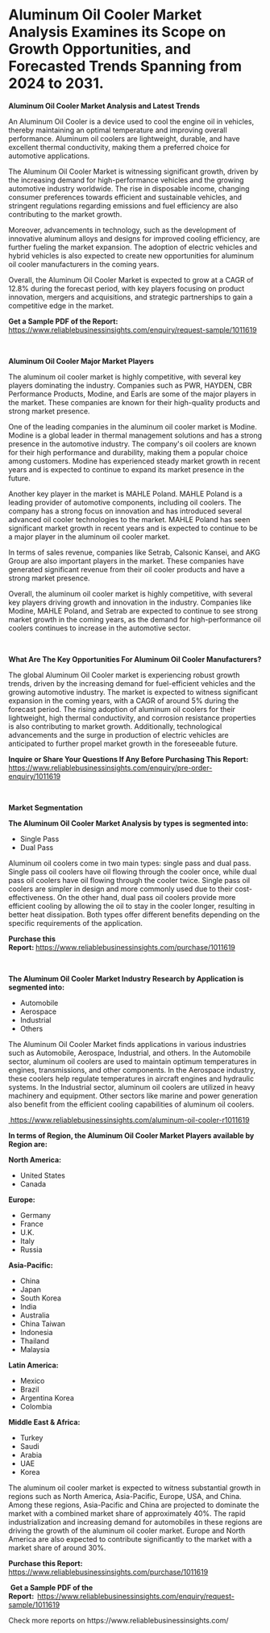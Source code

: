 <p><h1>Aluminum Oil Cooler Market Analysis Examines its Scope on Growth Opportunities, and Forecasted Trends Spanning from 2024 to 2031.</h1></p><p><strong>Aluminum Oil Cooler Market Analysis and Latest Trends</strong></p>
<p><p>An Aluminum Oil Cooler is a device used to cool the engine oil in vehicles, thereby maintaining an optimal temperature and improving overall performance. Aluminum oil coolers are lightweight, durable, and have excellent thermal conductivity, making them a preferred choice for automotive applications.</p><p>The Aluminum Oil Cooler Market is witnessing significant growth, driven by the increasing demand for high-performance vehicles and the growing automotive industry worldwide. The rise in disposable income, changing consumer preferences towards efficient and sustainable vehicles, and stringent regulations regarding emissions and fuel efficiency are also contributing to the market growth.</p><p>Moreover, advancements in technology, such as the development of innovative aluminum alloys and designs for improved cooling efficiency, are further fueling the market expansion. The adoption of electric vehicles and hybrid vehicles is also expected to create new opportunities for aluminum oil cooler manufacturers in the coming years.</p><p>Overall, the Aluminum Oil Cooler Market is expected to grow at a CAGR of 12.8% during the forecast period, with key players focusing on product innovation, mergers and acquisitions, and strategic partnerships to gain a competitive edge in the market.</p></p>
<p><strong>Get a Sample PDF of the Report:&nbsp;</strong> <a href="https://www.reliablebusinessinsights.com/enquiry/request-sample/1011619">https://www.reliablebusinessinsights.com/enquiry/request-sample/1011619</a></p>
<p>&nbsp;</p>
<p><strong>Aluminum Oil Cooler Major Market Players</strong></p>
<p><p>The aluminum oil cooler market is highly competitive, with several key players dominating the industry. Companies such as PWR, HAYDEN, CBR Performance Products, Modine, and Earls are some of the major players in the market. These companies are known for their high-quality products and strong market presence.</p><p>One of the leading companies in the aluminum oil cooler market is Modine. Modine is a global leader in thermal management solutions and has a strong presence in the automotive industry. The company's oil coolers are known for their high performance and durability, making them a popular choice among customers. Modine has experienced steady market growth in recent years and is expected to continue to expand its market presence in the future.</p><p>Another key player in the market is MAHLE Poland. MAHLE Poland is a leading provider of automotive components, including oil coolers. The company has a strong focus on innovation and has introduced several advanced oil cooler technologies to the market. MAHLE Poland has seen significant market growth in recent years and is expected to continue to be a major player in the aluminum oil cooler market.</p><p>In terms of sales revenue, companies like Setrab, Calsonic Kansei, and AKG Group are also important players in the market. These companies have generated significant revenue from their oil cooler products and have a strong market presence.</p><p>Overall, the aluminum oil cooler market is highly competitive, with several key players driving growth and innovation in the industry. Companies like Modine, MAHLE Poland, and Setrab are expected to continue to see strong market growth in the coming years, as the demand for high-performance oil coolers continues to increase in the automotive sector.</p></p>
<p>&nbsp;</p>
<p><strong>What Are The Key Opportunities For Aluminum Oil Cooler Manufacturers?</strong></p>
<p><p>The global Aluminum Oil Cooler market is experiencing robust growth trends, driven by the increasing demand for fuel-efficient vehicles and the growing automotive industry. The market is expected to witness significant expansion in the coming years, with a CAGR of around 5% during the forecast period. The rising adoption of aluminum oil coolers for their lightweight, high thermal conductivity, and corrosion resistance properties is also contributing to market growth. Additionally, technological advancements and the surge in production of electric vehicles are anticipated to further propel market growth in the foreseeable future.</p></p>
<p><strong>Inquire or Share Your Questions If Any Before Purchasing This Report:</strong> <a href="https://www.reliablebusinessinsights.com/enquiry/pre-order-enquiry/1011619">https://www.reliablebusinessinsights.com/enquiry/pre-order-enquiry/1011619</a></p>
<p>&nbsp;</p>
<p><strong>Market Segmentation</strong></p>
<p><strong>The Aluminum Oil Cooler Market Analysis by types is segmented into:</strong></p>
<p><ul><li>Single Pass</li><li>Dual Pass</li></ul></p>
<p><p>Aluminum oil coolers come in two main types: single pass and dual pass. Single pass oil coolers have oil flowing through the cooler once, while dual pass oil coolers have oil flowing through the cooler twice. Single pass oil coolers are simpler in design and more commonly used due to their cost-effectiveness. On the other hand, dual pass oil coolers provide more efficient cooling by allowing the oil to stay in the cooler longer, resulting in better heat dissipation. Both types offer different benefits depending on the specific requirements of the application.</p></p>
<p><strong>Purchase this Report:&nbsp;</strong><a href="https://www.reliablebusinessinsights.com/purchase/1011619">https://www.reliablebusinessinsights.com/purchase/1011619</a></p>
<p>&nbsp;</p>
<p><strong>The Aluminum Oil Cooler Market Industry Research by Application is segmented into:</strong></p>
<p><ul><li>Automobile</li><li>Aerospace</li><li>Industrial</li><li>Others</li></ul></p>
<p><p>The Aluminum Oil Cooler Market finds applications in various industries such as Automobile, Aerospace, Industrial, and others. In the Automobile sector, aluminum oil coolers are used to maintain optimum temperatures in engines, transmissions, and other components. In the Aerospace industry, these coolers help regulate temperatures in aircraft engines and hydraulic systems. In the Industrial sector, aluminum oil coolers are utilized in heavy machinery and equipment. Other sectors like marine and power generation also benefit from the efficient cooling capabilities of aluminum oil coolers.</p></p>
<p><a href="https://www.reliablebusinessinsights.com/aluminum-oil-cooler-r1011619">&nbsp;https://www.reliablebusinessinsights.com/aluminum-oil-cooler-r1011619</a></p>
<p><strong>In terms of Region, the Aluminum Oil Cooler Market Players available by Region are:</strong></p>
<p>
    <p> <strong> North America: </strong>
        <ul>
            <li>United States</li>
            <li>Canada</li>
        </ul>
        </p> 
    <p> <strong> Europe: </strong>
        <ul>
            <li>Germany</li>
            <li>France</li>
            <li>U.K.</li>
            <li>Italy</li>
            <li>Russia</li>
        </ul>
        </p> 
    <p> <strong> Asia-Pacific: </strong>
        <ul>
            <li>China</li>
            <li>Japan</li>
            <li>South Korea</li>
            <li>India</li>
            <li>Australia</li>
            <li>China Taiwan</li>
            <li>Indonesia</li>
            <li>Thailand</li>
            <li>Malaysia</li>
        </ul>
        </p> 
    <p> <strong> Latin America: </strong>
        <ul>
            <li>Mexico</li>
            <li>Brazil</li>
            <li>Argentina Korea</li>
            <li>Colombia</li>
        </ul>
        </p> 
    <p> <strong> Middle East & Africa: </strong>
        <ul>
            <li>Turkey</li>
            <li>Saudi</li>
            <li>Arabia</li>
            <li>UAE</li>
            <li>Korea</li>
        </ul>
    </p>
    </p>
<p><p>The aluminum oil cooler market is expected to witness substantial growth in regions such as North America, Asia-Pacific, Europe, USA, and China. Among these regions, Asia-Pacific and China are projected to dominate the market with a combined market share of approximately 40%. The rapid industrialization and increasing demand for automobiles in these regions are driving the growth of the aluminum oil cooler market. Europe and North America are also expected to contribute significantly to the market with a market share of around 30%.</p></p>
<p><strong>Purchase this Report: </strong><a href="https://www.reliablebusinessinsights.com/purchase/1011619">https://www.reliablebusinessinsights.com/purchase/1011619</a></p>
<p>&nbsp;<strong>Get a Sample PDF of the Report:&nbsp;&nbsp;</strong><a href="https://www.reliablebusinessinsights.com/enquiry/request-sample/1011619">https://www.reliablebusinessinsights.com/enquiry/request-sample/1011619</a></p>
<p><strong></strong></p>
<p>Check more reports on https://www.reliablebusinessinsights.com/</p>